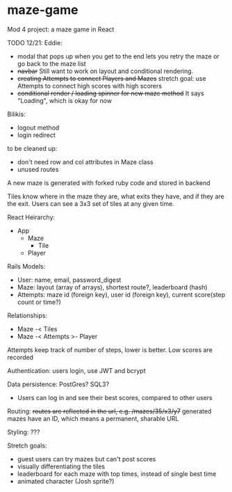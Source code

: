 # maze-game
Mod 4 project: a maze game in React

TODO 12/21:
Eddie:
  * modal that pops up when you get to the end lets you retry the maze or go back to the maze list
  * ~~navbar~~ Still want to work on layout and conditional rendering.
  * ~~creating Attempts to connect Players and Mazes~~ stretch goal: use Attempts to connect high scores with high scorers
  * ~~conditional render / loading spinner for new maze method~~ It says "Loading", which is okay for now

Bilikis:
  * logout method
  * login redirect

to be cleaned up:
 * don't need row and col attributes in Maze class
 * unused routes
 
A new maze is generated with forked ruby code and stored in backend

Tiles know where in the maze they are, what exits they have, and if they are the exit. Users can see a 3x3 set of tiles at any given time.

React Heirarchy:
  * App
    * Maze
      * Tile
    * Player
    
Rails Models:
  * User: name, email, password_digest
  * Maze: layout (array of arrays), shortest route?, leaderboard (hash)
  * Attempts: maze id (foreign key), user id (foreign key), current score(step count or time?)

Relationships: 
* Maze -< Tiles
* Maze -< Attempts >- Player

Attempts keep track of number of steps, lower is better. Low scores are recorded

Authentication: users login, use JWT and bcrypt

Data persistence: PostGres? SQL3?
  * Users can log in and see their best scores, compared to other users

Routing: ~~routes are reflected in the url, e.g. /mazes/35/x3/y7~~
  generated mazes have an ID, which means a permanent, sharable URL

Styling: ???

Stretch goals: 
  * guest users can try mazes but can't post scores
  * visually differentiating the tiles
  * leaderboard for each maze with top times, instead of single best time
  * animated character (Josh sprite?)

